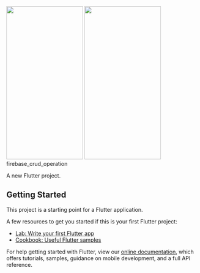 
<img src="https://user-images.githubusercontent.com/45089147/153831857-75e5ec5a-9a67-45ca-8e6f-b48b62f66aa9.PNG" width="200" height="400">
<img src="https://user-images.githubusercontent.com/45089147/153832406-2a22bdb2-96e8-480c-a56d-48337d934103.PNG" width="200" height="400"



# firebase_crud_operation

A new Flutter project.

## Getting Started

This project is a starting point for a Flutter application.

A few resources to get you started if this is your first Flutter project:

- [Lab: Write your first Flutter app](https://flutter.dev/docs/get-started/codelab)
- [Cookbook: Useful Flutter samples](https://flutter.dev/docs/cookbook)

For help getting started with Flutter, view our
[online documentation](https://flutter.dev/docs), which offers tutorials,
samples, guidance on mobile development, and a full API reference.
